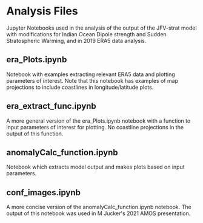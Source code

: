 Analysis Files
==============

Jupyter Notebooks used in the analysis of the output of the JFV-strat model with modifications for 
Indian Ocean Dipole strength and Sudden Stratospheric Warming, and in 2019 ERA5 data analysis.

era_Plots.ipynb
---------------
Notebook with examples extracting relevant ERA5 data and plotting parameters of interest. Note that this notebook 
has examples of map projections to include coastlines in longitude/latitude plots.


era_extract_func.ipynb
----------------------

A more general version of the era_Plots.ipynb notebook with a function to input parameters of interest for plotting. 
No coastline projections in the output of this function.

anomalyCalc_function.ipynb
--------------------------

Notebook which extracts model output and makes plots based on input parameters.

conf_images.ipynb
-----------------

A more concise version of the anomalyCalc_function.ipynb notebook. The output of this notebook was used in M Jucker's
2021 AMOS presentation.
